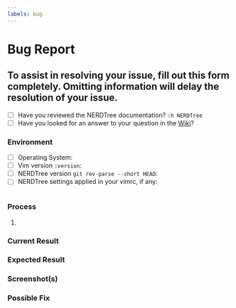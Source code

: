 ```yaml
---
labels: bug
---
```


# Bug Report
## To assist in resolving your issue, fill out this form completely. Omitting information will delay the resolution of your issue.

- [ ] Have you reviewed the NERDTree documentation? `:h NERDTree`
- [ ] Have you looked for an answer to your question in the [Wiki](https://github.com/scrooloose/nerdtree/wiki)?

### Environment
<!--- Describe your Vim/NERDTree setup. -->

- [ ] Operating System: 
- [ ] Vim version `:version`: 
- [ ] NERDTree version `git rev-parse --short HEAD`: 
- [ ] NERDTree settings applied in your vimrc, if any:
    ```vim
    ```

### Process
<!--- List the steps that will recreate the issue. -->

1. 

### Current Result
<!--- Describe what you you currently experience from this process. -->

### Expected Result
<!--- Describe what you would have expected from this process. -->

### Screenshot(s)

### Possible Fix
<!--- If you have explored the code, share what you've found. -->

